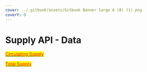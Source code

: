 ```yaml
---
cover: ../.gitbook/assets/Gitbook Banner large 6 (8) (1).png
coverY: 0
---
```


# Supply API - Data

[<mark style="color:red;">Circulating Supply</mark>](https://supply-api.junonetwork.io/circulating-supply)<mark style="color:red;"></mark>

[<mark style="color:red;">Total Supply</mark>](https://supply-api.junonetwork.io/total-supply)<mark style="color:red;"></mark>
